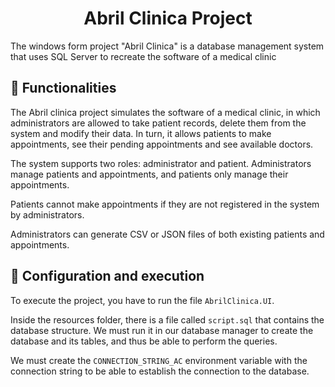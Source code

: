 ## <h1 align="center"> Abril Clinica Project </h1>

The windows form project "Abril Clinica" is a database management system that uses SQL Server to recreate the software of a medical clinic

## :electric_plug: Functionalities

The Abril clinica project simulates the software of a medical clinic, in which administrators are allowed to take patient records, delete them from the system and modify their data. In turn, it allows patients to make appointments, see their pending appointments and see available doctors.

The system supports two roles: administrator and patient. Administrators manage patients and appointments, and patients only manage their appointments.

Patients cannot make appointments if they are not registered in the system by administrators.

Administrators can generate CSV or JSON files of both existing patients and appointments.

## :construction: Configuration and execution

To execute the project, you have to run the file `AbrilClinica.UI`.

Inside the resources folder, there is a file called `script.sql` that contains the database structure. We must run it in our database manager to create the database and its tables, and thus be able to perform the queries.

We must create the `CONNECTION_STRING_AC` environment variable with the connection string to be able to establish the connection to the database.